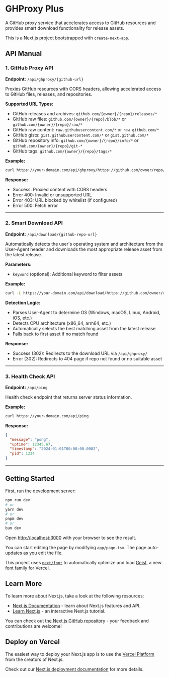 # GHProxy Plus

A GitHub proxy service that accelerates access to GitHub resources and provides smart download functionality for release assets.

This is a [Next.js](https://nextjs.org) project bootstrapped with [`create-next-app`](https://nextjs.org/docs/app/api-reference/cli/create-next-app).

## API Manual

### 1. GitHub Proxy API

**Endpoint:** `/api/ghproxy/{github-url}`

Proxies GitHub resources with CORS headers, allowing accelerated access to GitHub files, releases, and repositories.

**Supported URL Types:**
- GitHub releases and archives: `github.com/{owner}/{repo}/releases/*`
- GitHub raw files: `github.com/{owner}/{repo}/blob/*` or `github.com/{owner}/{repo}/raw/*`
- GitHub raw content: `raw.githubusercontent.com/*` or `raw.github.com/*`
- GitHub gists: `gist.githubusercontent.com/*` or `gist.github.com/*`
- GitHub repository info: `github.com/{owner}/{repo}/info/*` or `github.com/{owner}/{repo}/git-*`
- GitHub tags: `github.com/{owner}/{repo}/tags/*`

**Example:**

```bash
curl https://your-domain.com/api/ghproxy/https://github.com/owner/repo/releases/download/v1.0.0/file.zip
```

**Response:**
- Success: Proxied content with CORS headers
- Error 400: Invalid or unsupported URL
- Error 403: URL blocked by whitelist (if configured)
- Error 500: Fetch error

---

### 2. Smart Download API

**Endpoint:** `/api/download/{github-repo-url}`

Automatically detects the user's operating system and architecture from the User-Agent header and downloads the most appropriate release asset from the latest release.

**Parameters:**
- `keyword` (optional): Additional keyword to filter assets

**Example:**

```bash
curl -L https://your-domain.com/api/download/https://github.com/owner/repo
```

**Detection Logic:**
- Parses User-Agent to determine OS (Windows, macOS, Linux, Android, iOS, etc.)
- Detects CPU architecture (x86_64, arm64, etc.)
- Automatically selects the best matching asset from the latest release
- Falls back to first asset if no match found

**Response:**
- Success (302): Redirects to the download URL via `/api/ghproxy/`
- Error (302): Redirects to 404 page if repo not found or no suitable asset

---

### 3. Health Check API

**Endpoint:** `/api/ping`

Health check endpoint that returns server status information.

**Example:**

```bash
curl https://your-domain.com/api/ping
```

**Response:**

```json
{
  "message": "pong",
  "uptime": 12345.67,
  "timestamp": "2024-01-01T00:00:00.000Z",
  "pid": 1234
}
```

---

## Getting Started

First, run the development server:

```bash
npm run dev
# or
yarn dev
# or
pnpm dev
# or
bun dev
```

Open [http://localhost:3000](http://localhost:3000) with your browser to see the result.

You can start editing the page by modifying `app/page.tsx`. The page auto-updates as you edit the file.

This project uses [`next/font`](https://nextjs.org/docs/app/building-your-application/optimizing/fonts) to automatically optimize and load [Geist](https://vercel.com/font), a new font family for Vercel.

## Learn More

To learn more about Next.js, take a look at the following resources:

- [Next.js Documentation](https://nextjs.org/docs) - learn about Next.js features and API.
- [Learn Next.js](https://nextjs.org/learn) - an interactive Next.js tutorial.

You can check out [the Next.js GitHub repository](https://github.com/vercel/next.js) - your feedback and contributions are welcome!

## Deploy on Vercel

The easiest way to deploy your Next.js app is to use the [Vercel Platform](https://vercel.com/new?utm_medium=default-template&filter=next.js&utm_source=create-next-app&utm_campaign=create-next-app-readme) from the creators of Next.js.

Check out our [Next.js deployment documentation](https://nextjs.org/docs/app/building-your-application/deploying) for more details.

